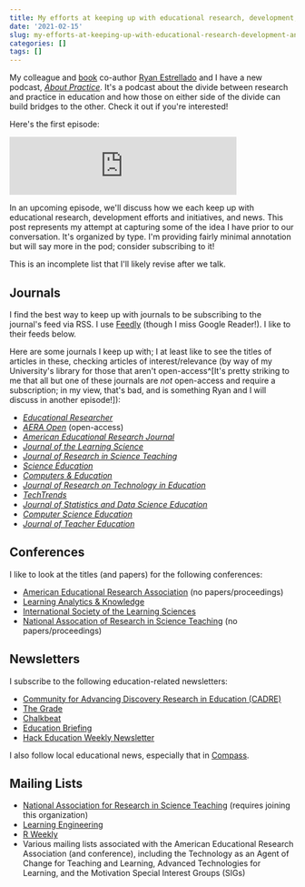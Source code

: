 ```yaml
---
title: My efforts at keeping up with educational research, development, and news
date: '2021-02-15'
slug: my-efforts-at-keeping-up-with-educational-research-development-and-news
categories: []
tags: []
---
```


My colleague and [book](http://datascienceineducation.com/) co-author [Ryan Estrellado](https://ryanestrellado.com/) and I have a new podcast, [*About Practice*](https://anchor.fm/about-practice). It's a podcast about the divide between research and practice in education and how those on either side of the divide can build bridges to the other. Check it out if you're interested!

Here's the first episode:

<iframe src="https://anchor.fm/about-practice/embed/episodes/1-Hypothesis-Testing-for-Kids-is-Basically-Torture-eq0qc6" height="102px" width="400px" frameborder="0" scrolling="no"></iframe>

In an upcoming episode, we'll discuss how we each keep up with educational research, development efforts and initiatives, and news. This post represents my attempt at capturing some of the idea I have prior to our conversation. It's organized by type. I'm providing fairly minimal annotation but will say more in the pod; consider subscribing to it!

This is an incomplete list that I'll likely revise after we talk.

## Journals

I find the best way to keep up with journals to be subscribing to the journal's feed via RSS. I use [Feedly](https://feedly.com/) (though I miss Google Reader!). I like to their feeds below.

Here are some journals I keep up with; I at least like to see the titles of articles in these, checking articles of interest/relevance (by way of my University's library for those that aren't open-access^[It's pretty striking to me that all but one of these journals are _not_ open-access and require a subscription; in my view, that's bad, and is something Ryan and I will discuss in another episode!]):

- [*Educational Researcher*](https://journals.sagepub.com/connected/edr#rss)
- [*AERA Open*](https://journals.sagepub.com/connected/ero#rss) (open-access)
- [*American Educational Research Journal*](https://journals.sagepub.com/connected/aer#rss)
- [*Journal of the Learning Science*](https://www.tandfonline.com/feed/rss/hlns20)
- [*Journal of Research in Science Teaching*](https://onlinelibrary.wiley.com/journal/10982736?af=R#)
- [*Science Education*](https://onlinelibrary.wiley.com/journal/1098237x#)
- [*Computers & Education*](http://rss.sciencedirect.com/publication/science/03601315)
- [*Journal of Research on Technology in Education*](https://www.tandfonline.com/feed/rss/ujrt20)
- [*TechTrends*](https://link.springer.com/search.rss?facet-content-type=Article&facet-journal-id=11528&channel-name=TechTrends)
- [*Journal of Statistics and Data Science Education*](https://www.tandfonline.com/feed/rss/ujse21)
- [*Computer Science Education*](https://www.tandfonline.com/feed/rss/ncse20)
- [*Journal of Teacher Education*](https://journals.sagepub.com/connected/jte#rss)

## Conferences

I like to look at the titles (and papers) for the following conferences:

- [American Educational Research Association](https://www.aera.net/Events-Meetings/Annual-Meeting) (no papers/proceedings)
- [Learning Analytics & Knowledge](https://www.solaresearch.org/events/lak/)
- [International Society of the Learning Sciences](https://www.isls.org/annual-meeting/)
- [National Assocation of Research in Science Teaching](https://narst.org/conferences/2021-annual-conference) (no papers/proceedings)

## Newsletters

I subscribe to the following education-related newsletters:

- [Community for Advancing Discovery Research in Education (CADRE)](http://cadrek12.org/newsletter)
- [The Grade](https://kappanonline.org/category/the-grade/)
- [Chalkbeat](https://www.chalkbeat.org/)
- [Education Briefing](https://www.nytimes.com/newsletters/coronavirus-schools-briefing)
- [Hack Education Weekly Newsletter](https://hewn.substack.com/)

I also follow local educational news, especially that in [Compass](https://compassknox.com/).

## Mailing Lists

- [National Association for Research in Science Teaching](https://narst.org/) (requires joining this organization)
- [Learning Engineering](https://groups.google.com/u/1/g/learning-engineering)
- [R Weekly](http://rweekly.org/)
- Various mailing lists associated with the American Educational Research Association (and conference), including the Technology as an Agent of Change for Teaching and Learning, Advanced Technologies for Learning, and the Motivation Special Interest Groups (SIGs)
